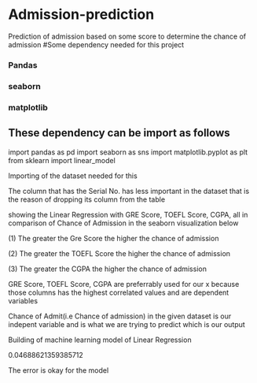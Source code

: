 # Admission-prediction
Prediction of admission based on some score to determine the chance of admission
#Some dependency needed for this project
### Pandas
### seaborn
### matplotlib
## These dependency can be import as follows

import pandas as pd import seaborn as sns import matplotlib.pyplot as plt from sklearn import linear_model 

Importing of the dataset needed for this 




The column that has the Serial No. has less important in the dataset that is the reason of dropping its column from the table



showing the Linear Regression with GRE Score, TOEFL Score, CGPA, all in comparison of Chance of Admission in the seaborn visualization below


(1) The greater the Gre Score the higher the chance of admission

(2) The greater the TOEFL Score the higher the chance of admission

(3) The greater the CGPA the higher the chance of admission

GRE Score, TOEFL Score, CGPA are preferrably used for our x because those columns has the highest correlated values and are dependent variables

Chance of Admit(i.e Chance of admission) in the given dataset is our indepent variable and is what we are trying to predict which is our output

Building of machine learning model of Linear Regression

0.04688621359385712 

The error is okay for the model










